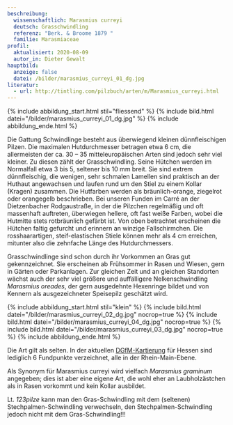 ```yaml
---
beschreibung:
  wissenschaftlich: Marasmius curreyi
  deutsch: Grasschwindling
  referenz: "Berk. & Broome 1879 "
  familie: Marasmiaceae
profil:
  aktualisiert: 2020-08-09
  autor_in: Dieter Gewalt
hauptbild:
  anzeige: false
  datei: /bilder/marasmius_curreyi_01_dg.jpg
literatur:
  - url: http://tintling.com/pilzbuch/arten/m/Marasmius_curreyi.html
---
```

{% include abbildung_start.html stil="fliessend" %}
{% include bild.html datei="/bilder/marasmius_curreyi_01_dg.jpg" %}
{% include abbildung_ende.html %}

Die Gattung Schwindlinge besteht aus überwiegend kleinen dünnfleischigen Pilzen. Die maximalen Hutdurchmesser betragen etwa 6 cm, die allermeisten der ca. 30 – 35 mitteleuropäischen Arten sind jedoch sehr viel kleiner. Zu diesen zählt der Grasschwindling. Seine Hütchen werden im Normalfall etwa 3 bis 5, seltener bis 10 mm breit. Sie sind extrem dünnfleischig, die wenigen, sehr schmalen Lamellen sind praktisch an der Huthaut angewachsen und laufen rund um den Stiel zu einem Kollar (Kragen) zusammen. Die Hutfarben werden als bräunlich-orange, ziegelrot oder orangegelb beschrieben. Bei unseren Funden im Carré an der Dietzenbacher Rodgaustraße, in der die Pilzchen regelmäßig und oft massenhaft auftreten, überwiegen hellere, oft fast weiße Farben, wobei die Hutmitte stets rotbräunlich gefärbt ist. Von oben betrachtet erscheinen die Hütchen faltig gefurcht und erinnern an winzige Fallschirmchen. Die rosshaarartigen, steif-elastischen Stiele können mehr als 4 cm erreichen, mitunter also die zehnfache Länge des Hutdurchmessers.

Grasschwindlinge sind schon durch ihr Vorkommen an Gras gut gekennzeichnet. Sie erscheinen ab Frühsommer in Rasen und Wiesen, gern in Gärten oder Parkanlagen. Zur gleichen Zeit und an gleichen Standorten wächst auch der sehr viel größere und auffälligere Nelkenschwindling *Marasmius oreades*, der gern ausgedehnte Hexenringe bildet und von Kennern als ausgezeichneter Speisepilz geschätzt wird.

{% include abbildung_start.html stil="klein" %}
{% include bild.html datei="/bilder/marasmius_curreyi_02_dg.jpg" nocrop=true %}
{% include bild.html datei="/bilder/marasmius_curreyi_04_dg.jpg" nocrop=true %}
{% include bild.html datei="/bilder/marasmius_curreyi_03_dg.jpg" nocrop=true %}
{% include abbildung_ende.html %}

Die Art gilt als selten. In der aktuellen [DGfM-Kartierung](http://hessen.pilze-deutschland.de/organismen/marasmius-epiphylloides-rea-sacc-trotter-1925) für Hessen sind lediglich 6 Fundpunkte verzeichnet, alle in der Rhein-Main-Ebene.

Als Synonym für Marasmius curreyi wird vielfach *Marasmius graminum* angegeben; dies ist aber eine eigene Art, die wohl eher an Laubholzästchen als in Rasen vorkommt und kein Kollar ausbildet.

Lt. *123pilze* kann man den Gras-Schwindling mit dem (seltenen) Stechpalmen-Schwindling verwechseln, den Stechpalmen-Schwindling jedoch nicht mit dem Gras-Schwindling!!!